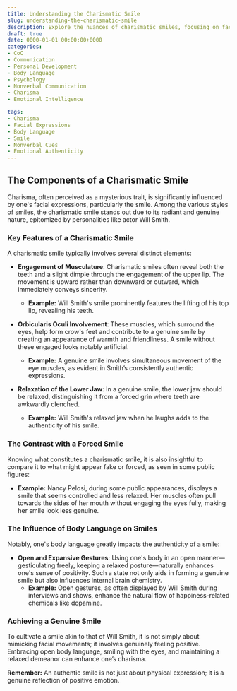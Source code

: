 ```yaml
---
title: Understanding the Charismatic Smile
slug: understanding-the-charismatic-smile
description: Explore the nuances of charismatic smiles, focusing on facial musculature and expressions with examples.
draft: true
date: 0000-01-01 00:00:00+0000
categories:
- CoC
- Communication
- Personal Development
- Body Language
- Psychology
- Nonverbal Communication
- Charisma
- Emotional Intelligence

tags:
- Charisma
- Facial Expressions
- Body Language
- Smile
- Nonverbal Cues
- Emotional Authenticity
---
```


## The Components of a Charismatic Smile

Charisma, often perceived as a mysterious trait, is significantly influenced by one's facial expressions, particularly the smile. Among the various styles of smiles, the charismatic smile stands out due to its radiant and genuine nature, epitomized by personalities like actor Will Smith.

### Key Features of a Charismatic Smile

A charismatic smile typically involves several distinct elements:

- **Engagement of Musculature**: Charismatic smiles often reveal both the teeth and a slight dimple through the engagement of the upper lip. The movement is upward rather than downward or outward, which immediately conveys sincerity.
  - **Example:** Will Smith's smile prominently features the lifting of his top lip, revealing his teeth.

- **Orbicularis Oculi Involvement**: These muscles, which surround the eyes, help form crow's feet and contribute to a genuine smile by creating an appearance of warmth and friendliness. A smile without these engaged looks notably artificial.
  - **Example:** A genuine smile involves simultaneous movement of the eye muscles, as evident in Smith’s consistently authentic expressions.

- **Relaxation of the Lower Jaw**: In a genuine smile, the lower jaw should be relaxed, distinguishing it from a forced grin where teeth are awkwardly clenched.
  - **Example:** Will Smith's relaxed jaw when he laughs adds to the authenticity of his smile.

### The Contrast with a Forced Smile

Knowing what constitutes a charismatic smile, it is also insightful to compare it to what might appear fake or forced, as seen in some public figures:

- **Example:** Nancy Pelosi, during some public appearances, displays a smile that seems controlled and less relaxed. Her muscles often pull towards the sides of her mouth without engaging the eyes fully, making her smile look less genuine.

### The Influence of Body Language on Smiles

Notably, one's body language greatly impacts the authenticity of a smile:

- **Open and Expansive Gestures**: Using one's body in an open manner—gesticulating freely, keeping a relaxed posture—naturally enhances one's sense of positivity. Such a state not only aids in forming a genuine smile but also influences internal brain chemistry.
  - **Example:** Open gestures, as often displayed by Will Smith during interviews and shows, enhance the natural flow of happiness-related chemicals like dopamine.

### Achieving a Genuine Smile

To cultivate a smile akin to that of Will Smith, it is not simply about mimicking facial movements; it involves genuinely feeling positive. Embracing open body language, smiling with the eyes, and maintaining a relaxed demeanor can enhance one’s charisma.

**Remember:** An authentic smile is not just about physical expression; it is a genuine reflection of positive emotion.

